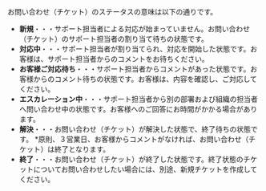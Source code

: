 お問い合わせ（チケット）のステータスの意味は以下の通りです。

* **新規**・・・サポート担当者による対応が始まっていません。お問い合わせ（チケット）のサポート担当者の割り当て待ちの状態です。
* **対応中**・・・サポート担当者が割り当てられ、対応を開始した状態です。お客様は、サポート担当者からのコメントをお待ちください。
* **お客様ご対応待ち**・・・サポート担当者からコメントがあった状態です。お客様からのコメント待ちの状態です。お客様は、内容を確認し、ご対応してください。
* **エスカレーション中**・・・サポート担当者から別の部署および組織の担当者へ問い合わせ中の状態です。お客様へのご回答にお時間がかかる場合があります。
* **解決**・・・お問い合わせ（チケット）が解決した状態で、終了待ちの状態です。 *原則、３営業日、お客様からコメントがなければ、お問い合わせ（チケット）は終了となります。
* **終了**・・・お問い合わせ（チケット）が終了した状態です。終了状態のチケットについてお問い合わせしたい場合には、別途、新規チケットを作成してください。
